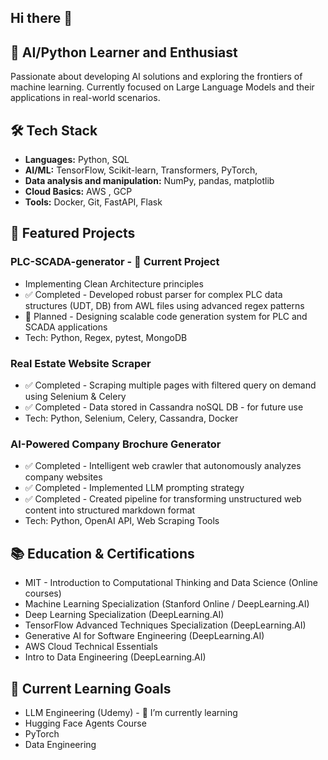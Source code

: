 ## Hi there 👋

<!--


**doubleman89/doubleman89** is a ✨ _special_ ✨ repository because its `README.md` (this file) appears on your GitHub profile.

Here are some ideas to get you started:

- 🔭 I’m currently working on ...
- 🌱 I’m currently learning ...


- 👯 I’m looking to collaborate on ...
- 🤔 I’m looking for help with ...
- 💬 Ask me about ...
- 📫 How to reach me: ...
- 😄 Pronouns: ...
- ⚡ Fun fact: ...


## 📊 GitHub Stats
![GitHub stats](https://github-readme-stats.vercel.app/api?username=yourusername&show_icons=true&theme=radical)

## 🤝 Let's Connect
- LinkedIn: [...](your-linkedin)
- Twitter: [@...](your-twitter)
- Blog: [...](your-blog)
-->

## 🤖 AI/Python Learner and Enthusiast

Passionate about developing AI solutions and exploring the frontiers of machine learning. Currently focused on Large Language Models and their applications in real-world scenarios.

## 🛠️ Tech Stack
- **Languages:** Python, SQL
- **AI/ML:** TensorFlow, Scikit-learn, Transformers, PyTorch,
- **Data analysis and manipulation:**  NumPy, pandas, matplotlib
- **Cloud Basics:** AWS , GCP 
- **Tools:** Docker, Git, FastAPI, Flask 

## 🚀 Featured Projects

### PLC-SCADA-generator - 🔭 Current Project
- Implementing Clean Architecture principles
- ✅ Completed - Developed robust parser for complex PLC data structures (UDT, DB) from AWL files using advanced regex patterns
- 📝 Planned - Designing scalable code generation system for PLC and SCADA applications
- Tech: Python, Regex, pytest, MongoDB 

### Real Estate Website Scraper
- ✅ Completed - Scraping multiple pages with filtered query on demand using  Selenium & Celery
- ✅ Completed - Data stored in Cassandra noSQL DB - for future use 
- Tech: Python, Selenium, Celery, Cassandra,  Docker

### AI-Powered Company Brochure Generator
- ✅ Completed - Intelligent web crawler that autonomously analyzes company websites
- ✅ Completed - Implemented LLM prompting strategy
- ✅ Completed - Created pipeline for transforming unstructured web content into structured markdown format
- Tech: Python, OpenAI API, Web Scraping Tools

## 📚 Education & Certifications
- MIT - Introduction to Computational Thinking and Data Science (Online courses)
- Machine Learning Specialization (Stanford Online / DeepLearning.AI)
- Deep Learning Specialization (DeepLearning.AI)
- TensorFlow Advanced Techniques Specialization (DeepLearning.AI)
- Generative AI for Software Engineering (DeepLearning.AI)
- AWS Cloud Technical Essentials
- Intro to Data Engineering (DeepLearning.AI)
 
## 🎯 Current Learning Goals
- LLM Engineering (Udemy)  - 🌱 I’m currently learning
- Hugging Face Agents Course
- PyTorch
- Data Engineering 
